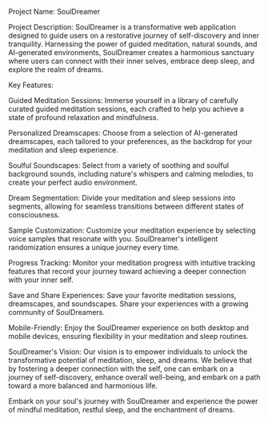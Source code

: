 Project Name: SoulDreamer

Project Description:
SoulDreamer is a transformative web application designed to guide users on a restorative journey of self-discovery and inner tranquility. Harnessing the power of guided meditation, natural sounds, and AI-generated environments, SoulDreamer creates a harmonious sanctuary where users can connect with their inner selves, embrace deep sleep, and explore the realm of dreams.

Key Features:

Guided Meditation Sessions: Immerse yourself in a library of carefully curated guided meditation sessions, each crafted to help you achieve a state of profound relaxation and mindfulness.

Personalized Dreamscapes: Choose from a selection of AI-generated dreamscapes, each tailored to your preferences, as the backdrop for your meditation and sleep experience.

Soulful Soundscapes: Select from a variety of soothing and soulful background sounds, including nature's whispers and calming melodies, to create your perfect audio environment.

Dream Segmentation: Divide your meditation and sleep sessions into segments, allowing for seamless transitions between different states of consciousness.

Sample Customization: Customize your meditation experience by selecting voice samples that resonate with you. SoulDreamer's intelligent randomization ensures a unique journey every time.

Progress Tracking: Monitor your meditation progress with intuitive tracking features that record your journey toward achieving a deeper connection with your inner self.

Save and Share Experiences: Save your favorite meditation sessions, dreamscapes, and soundscapes. Share your experiences with a growing community of SoulDreamers.

Mobile-Friendly: Enjoy the SoulDreamer experience on both desktop and mobile devices, ensuring flexibility in your meditation and sleep routines.

SoulDreamer's Vision:
Our vision is to empower individuals to unlock the transformative potential of meditation, sleep, and dreams. We believe that by fostering a deeper connection with the self, one can embark on a journey of self-discovery, enhance overall well-being, and embark on a path toward a more balanced and harmonious life.

Embark on your soul's journey with SoulDreamer and experience the power of mindful meditation, restful sleep, and the enchantment of dreams.
